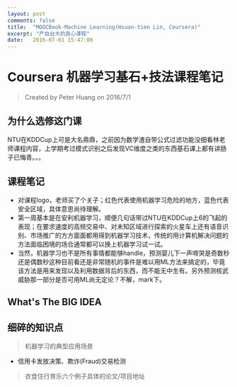 ```yaml
---
layout: post
comments: false
title:  "MOOCBook-Machine Learning(Hsuan-tien Lin, Coursera)"
excerpt: "产自台大的良心课程"
date:   2016-07-01 15:47:00
---
```


# Coursera 机器学习基石+技法课程笔记
> Created by Peter Huang on 2016/7/1

## 为什么选修这门课 
NTU在KDDCup上可是大名鼎鼎，之前因为数学渣自带公式过滤功能没细看林老师课程内容，上学期考过模式识别之后发现VC维度之类的东西基石课上都有讲肠子已悔青。。。

## 课程笔记
+ 对课程logo，老师买了个关子；红色代表使用机器学习危险的地方，蓝色代表安全区域，具体意思尚待理解。
+ 第一周基本是在安利机器学习，顺便几句话带过NTU在KDDCup上6的飞起的表现；在要求速度的高频交易中、对未知区域进行探索的火星车上还有语音识别、市场推广的方方面面都用得到机器学习技术，传统的用计算机解决问题的方法面临困境的场合通常都可以换上机器学习试一试。
+ 当然，机器学习也不是所有事情都能够handle，预测婴儿下一声啼哭是奇数秒还是偶数秒这种目前看还是非常随机的事件是难以用ML方法来搞定的，毕竟该方法是用来发现以及利用数据背后的东西，而不能无中生有。另外预测核武威胁那一部分是否可用ML尚无定论？不解，mark下。

## What's The BIG IDEA

## 细碎的知识点
> 机器学习的典型应用场景

+ 信用卡发放决策、欺诈(Fraud)交易检测


> 衣食住行育乐六个例子具体的论文/项目地址